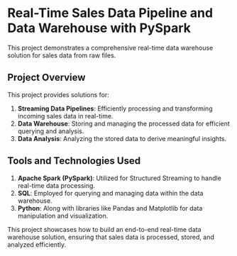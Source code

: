 # Real-Time Sales Data Pipeline and Data Warehouse with PySpark

This project demonstrates a comprehensive real-time data warehouse solution for sales data from raw files.

## Project Overview

This project provides solutions for:

1. **Streaming Data Pipelines**: Efficiently processing and transforming incoming sales data in real-time.
2. **Data Warehouse**: Storing and managing the processed data for efficient querying and analysis.
3. **Data Analysis**: Analyzing the stored data to derive meaningful insights.

## Tools and Technologies Used

1. **Apache Spark (PySpark)**: Utilized for Structured Streaming to handle real-time data processing.
2. **SQL**: Employed for querying and managing data within the data warehouse.
3. **Python**: Along with libraries like Pandas and Matplotlib for data manipulation and visualization.

This project showcases how to build an end-to-end real-time data warehouse solution, ensuring that sales data is processed, stored, and analyzed efficiently.
